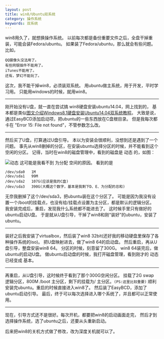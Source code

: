 ```yaml
---
layout: post
title: win8/Ubuntu双系统
category: 操作系统
keywords: 双系统
---
```


win8用久了，就想换操作系统。
以前每次都是备份重要文件之后，全盘干掉重装，可能会装Fedora/ubuntu。
如果装了Fedora/ubuntu，那么就会有些问题。
比如，

```
QQ摄像头没法用了。
有些网银插件不能用了。
iTunes不能用了。
还有，梦幻不能玩了。
```

这次，我不能干掉win8，必须装双系统。
用ubuntu做主系统，用于开发，平时学习用。
只能用windows的时候，就用win8。

---

刚开始没有U盘，就一直在尝试搞 win8硬盘安装ubuntu14.04，网上找到的，
基本都是类似[图文介绍Windows8.1硬盘安装Ubuntu14.04双系统教程](http://www.doudouxitong.com/anzhuang/2014/0718/2584.html)。
大致是说，通过EasyBCD添加启动项，把ubuntu的一些东西放在C盘根目录。
但是我每次都卡在 "Error 15: File not found"，不管参数怎么改。

---

然后买了U盘，打算通过U盘引导。
本以为安装会很顺利，没想到还是遇到了一个问题。
事先从win8删掉的分区，在安装ubuntu选择分区的时候，并不能看到这个空闲的分区。
记得，当时在win8的磁盘管理中，看到的磁盘是 动态 的，如图：

![动态][1]
这可能是我看不到 为分配 空间的原因。
看到的是

```
/dev/sda0   1M
/dev/sda1   99M
/dev/sda2   107G(应该是我的C盘)
/dev/sda3   390G(大概这个数字，基本是我剩下D、E、为分配的总和)
```

无奈我删掉了这个/dev/sda3，把ubuntu装在这个分区了。
可能是因为我没有设置一个/boot的挂载点，也没有给/挂载点设置为主分区，都是默认的逻辑分区。
我安装完成后，重启，发现我什么系统都不能进去了。
这时候手里只有做好的ubuntu启动U盘。
于是就从U盘引导，干掉了win8和刚“装好”的ubuntu，安装了ubuntu。

---

装好之后我安装了virtualbox，然后装了win8 32bit(还好我的移动硬盘里保存了各种操作系统的iso)。
把U盘映射进去，做了win8 64的启动盘。
然后重启，再从U盘引导，整盘安装win8 64。
分区的时候，刻意留了300G。
win8 64装完后，做ubuntu的启动U盘。
做ubuntu启动盘的时候，我打开磁盘管理，看到刚才的 动态 已经变成 基本。

---

再重启，从U盘引导，这时候终于看到了那个300G空闲分区。
挂载了2G swap 逻辑分区，800M /boot 主分区，剩下的挂载为/ 主分区。`(PS:这里比较重要)`
顺利安装完ubuntu。重启的时候直接进入win8了。
然后装了EasyBCD，添加了ubuntu启动引导。
最后，终于可以每次选择进入哪个系统了，并且都可以正常使用。

---

现在，引导方式还不是很好。每次开机，都要把win8的启动画面走完，
然后才到选择操作系统，选了ubuntu之后，还要从头重新启动。

后来把win8的关机方式做了修改，改为深度关机就可以了。


  [1]: http://ww1.sinaimg.cn/large/92540662jw1elyyomi712j20ga03gdgc.jpg
